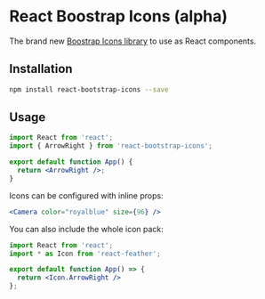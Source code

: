 # React Boostrap Icons (alpha)

The brand new [Boostrap Icons library](https://icons.getbootstrap.com/) to use as React components.

## Installation

```bash
npm install react-bootstrap-icons --save
```

## Usage

```jsx
import React from 'react';
import { ArrowRight } from 'react-bootstrap-icons';

export default function App() {
  return <ArrowRight />;
}
```

Icons can be configured with inline props:

```jsx
<Camera color="royalblue" size={96} />
```

You can also include the whole icon pack:

```jsx
import React from 'react';
import * as Icon from 'react-feather';

export default function App() => {
  return <Icon.ArrowRight />
};
```
